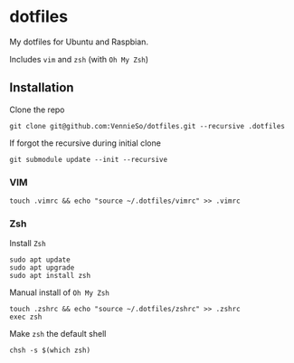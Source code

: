 # dotfiles

My dotfiles for Ubuntu and Raspbian.

Includes `vim` and `zsh` (with `Oh My Zsh`)


## Installation

Clone the repo

```
git clone git@github.com:VennieSo/dotfiles.git --recursive .dotfiles
```

If forgot the recursive during initial clone

```
git submodule update --init --recursive
```

### VIM

```
touch .vimrc && echo "source ~/.dotfiles/vimrc" >> .vimrc
```

### Zsh

Install `Zsh`

```
sudo apt update
sudo apt upgrade
sudo apt install zsh
```

Manual install of `Oh My Zsh`

```
touch .zshrc && echo "source ~/.dotfiles/zshrc" >> .zshrc
exec zsh
```

Make `zsh` the default shell

```
chsh -s $(which zsh)
```
